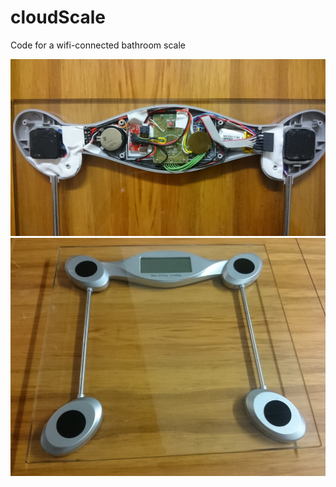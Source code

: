 # cloudScale
Code for a wifi-connected bathroom scale

![scale electronics close up](photos/DSC_0138.JPG)
![scale top view](photos/DSC_0132.JPG)
